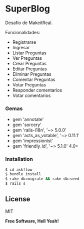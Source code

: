 # SuperBlog



Desafio de MakeitReal.

Funcionalidades:

  - Registrarse
  - Ingresar
  - Listar Preguntas
  - Ver Preguntas
  - Crear Preguntas
  - Editar Preguntas
  - Eliminar Preguntas
  - Comentar Preguntas
  - Votar Preguntas
  - Responder comentarios
  - Votar comentarios



### Gemas

* gem 'annotate'
* gem 'sorcery'
* gem 'rails-i18n', '~> 5.0.0'
* gem 'acts_as_votable', '~> 0.11.1'
* gem 'impressionist'
* gem 'friendly_id', '~> 5.1.0'  4.0+

### Installation


```sh
$ cd askflow
$ bundle install
$ rake db:migrate && rake db:seed
$ rails s
```

License
----

MIT


**Free Software, Hell Yeah!**

[//]: # (These are reference links used in the body of this note and get stripped out when the markdown processor does its job. There is no need to format nicely because it shouldn't be seen. Thanks SO - http://stackoverflow.com/questions/4823468/store-comments-in-markdown-syntax)


   [Rspec]: <https://github.com/rspec/rspec-rails>
   [BetterErrors]: <https://github.com/charliesome/better_errors> 
   [Shoulda]: <https://github.com/thoughtbot/shoulda>
   [Railroady]: <https://github.com/preston/railroady>
   [Sorcery]: <https://github.com/NoamB/sorcery>
